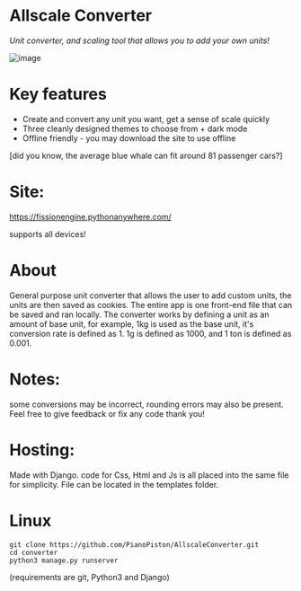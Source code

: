 # Allscale Converter

*Unit converter, and scaling tool that allows you to add your own units!*

![image](https://github.com/user-attachments/assets/6fa068c9-199b-421f-92f5-14f7f97c50d1)

# Key features

- Create and convert any unit you want, get a sense of scale quickly
- Three cleanly designed themes to choose from + dark mode
- Offline friendly - you may download the site to use offline

[did you know, the average blue whale can fit around 81 passenger cars?] 
# Site:
https://fissionengine.pythonanywhere.com/

supports all devices!
# About

General purpose unit converter that allows the user to add custom units, the units are then saved as cookies. The entire app is one front-end file that can be saved and ran locally.
The converter works by defining a unit as an amount of base unit, for example, 1kg is used as the base unit, it's conversion rate is defined as 1. 1g is defined as 1000, and 1 ton is defined as 0.001.

# Notes: 
some conversions may be incorrect, rounding errors may also be present. Feel free to give feedback or fix any code thank you!

# Hosting:
Made with Django. code for Css, Html and Js is all placed into the same file for simplicity. File can be located in the templates folder.

# Linux
```
git clone https://github.com/PianoPiston/AllscaleConverter.git
cd converter
python3 manage.py runserver
```
(requirements are git, Python3 and Django)
